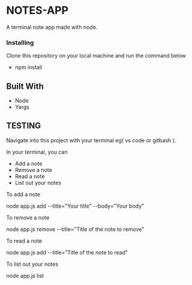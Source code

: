 # NOTES-APP

A terminal note app made with node.

### Installing

Clone this repository on your local machine and run the command below

- npm install

## Built With

- Node
- Yargs

## TESTING

Navigate into this project with your terminal eg( vs code or gitbash ).

In your terminal, you can

- Add a note
- Remove a note
- Read a note
- List out your notes

To add a note

node app.js add --title="Your title" --body="Your body"

To remove a note

node app.js remove --title="Title of the note to remove"

To read a note

node app.js add --title="Title of the note to read"

To list out your notes

node app.js list

